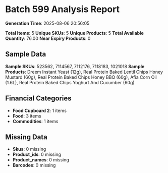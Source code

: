 # Batch 599 Analysis Report

**Generation Time**: 2025-08-06 20:56:05

**Total Items**: 5
**Unique SKUs**: 5
**Unique Products**: 5
**Total Available Quantity**: 76.00
**Near Expiry Products**: 0

## Sample Data
**Sample SKUs**: 523562, 7114567, 7112176, 7118183, 1021018
**Sample Products**: Dreem Instant Yeast (12g), Real Protein Baked Lentil Chips Honey Mustard (60g), Real Protein Baked Chips Honey BBQ (60g), Afia Corn Oil (1.6L), Real Protein Baked Chips Yoghurt And Cucumber (60g)

## Financial Categories
- **Food Cupboard 2**: 1 items
- **Food**: 3 items
- **Commodities**: 1 items

## Missing Data
- **Skus**: 0 missing
- **Product_ids**: 0 missing
- **Product_names**: 0 missing
- **Barcodes**: 0 missing
